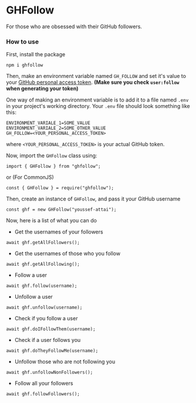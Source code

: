 # GHFollow

For those who are obsessed with their GitHub followers.

### How to use

First, install the package

```
npm i ghfollow
```

Then, make an environment variable named `GH_FOLLOW` and set it's value to your [GitHub personal access token](https://docs.github.com/en/authentication/keeping-your-account-and-data-secure/creating-a-personal-access-token). **(Make sure you check `user:follow` when generating your token)**

One way of making an environment variable is to add it to a file named `.env` in your project's working directory. Your `.env` file should look something like this:

```
ENVIRONMENT_VARIALE_1=SOME_VALUE
ENVIRONMENT_VARIALE_2=SOME_OTHER_VALUE
GH_FOLLOW=<YOUR_PERSONAL_ACCESS_TOKEN>
```

where `<YOUR_PERSONAL_ACCESS_TOKEN>` is your actual GitHub token.

Now, import the `GHFollow` class using:

```
import { GHFollow } from "ghfollow";
```

or (For CommonJS)

```
const { GHFollow } = require("ghfollow");
```

Then, create an instance of `GHFollow`, and pass it your GitHub username

```
const ghf = new GHFollow("youssef-attai");
```

Now, here is a list of what you can do

- Get the usernames of your followers

```
await ghf.getAllFollowers();
```

- Get the usernames of those who you follow

```
await ghf.getAllFollowing();
```

- Follow a user

```
await ghf.follow(username);
```

- Unfollow a user

```
await ghf.unfollow(username);
```

- Check if you follow a user

```
await ghf.doIFollowThem(username);
```

- Check if a user follows you

```
await ghf.doTheyFollowMe(username);
```

- Unfollow those who are not following you

```
await ghf.unfollowNonFollowers();
```

- Follow all your followers

```
await ghf.followFollowers();
```
